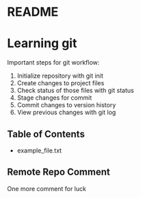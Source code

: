 # README #
# Learning git

Important steps for git workflow:

1. Initialize repository with git init
2. Create changes to project files
3. Check status of those files with git status
4. Stage changes for commit
5. Commit changes to version history
6. View previous changes with git log

## Table of Contents

- example_file.txt

## Remote Repo Comment 

One more comment for luck
